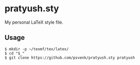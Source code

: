 # pratyush.sty

My personal LaTeX style file.

## Usage

```console
$ mkdir -p ~/texmf/tex/latex/
$ cd "$_"
$ git clone https://github.com/psvenk/pratyush.sty pratyush
```

<!-- vim: set tw=80: -->
